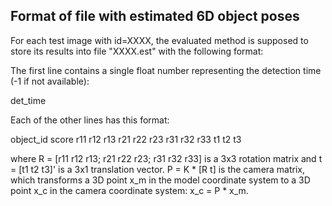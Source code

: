 ## Format of file with estimated 6D object poses

For each test image with id=XXXX, the evaluated method is supposed to store
its results into file "XXXX.est" with the following format:

The first line contains a single float number representing the detection time
(-1 if not available):

det\_time

Each of the other lines has this format:

object\_id score r11 r12 r13 r21 r22 r23 r31 r32 r33 t1 t2 t3

where R = [r11 r12 r13; r21 r22 r23; r31 r32 r33] is a 3x3 rotation matrix and
t = [t1 t2 t3]' is a 3x1 translation vector. P = K * [R t] is the camera matrix,
which transforms a 3D point x\_m in the model coordinate system to a 3D point x\_c
in the camera coordinate system: x\_c = P * x\_m.
